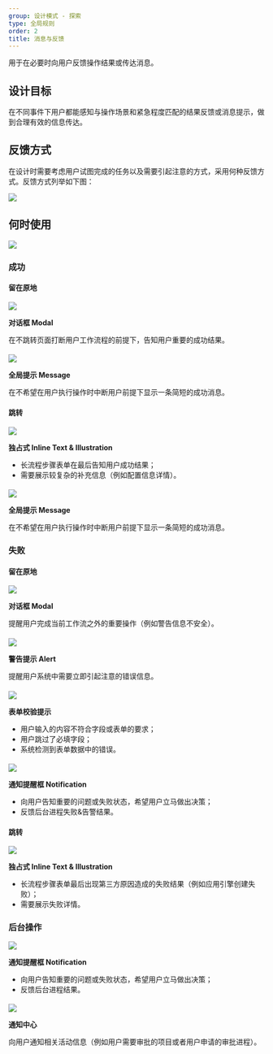 ```yaml
---
group: 设计模式 - 探索
type: 全局规则
order: 2
title: 消息与反馈
---
```


用于在必要时向用户反馈操作结果或传达消息。

## 设计目标

在不同事件下用户都能感知与操作场景和紧急程度匹配的结果反馈或消息提示，做到合理有效的信息传达。

## 反馈方式

在设计时需要考虑用户试图完成的任务以及需要引起注意的方式，采用何种反馈方式。反馈方式列举如下图：

<div>
  <img src="https://gw.alipayobjects.com/mdn/rms_08e378/afts/img/A*SKfjS7vyRP4AAAAAAAAAAABkARQnAQ">
</div>

## 何时使用

<div>
  <img src="https://gw.alipayobjects.com/mdn/rms_08e378/afts/img/A*vv37RaVAXhAAAAAAAAAAAABkARQnAQ">
</div>

### 成功

#### 留在原地

<ImagePreview>
<img class="preview-img no-padding" src="https://gw.alipayobjects.com/mdn/rms_08e378/afts/img/A*qQ8NTKMH-2IAAAAAAAAAAABkARQnAQ">
</ImagePreview>

**对话框 Modal**

在不跳转页面打断用户工作流程的前提下，告知用户重要的成功结果。

####

<ImagePreview>
<img class="preview-img no-padding" src="https://gw.alipayobjects.com/mdn/rms_08e378/afts/img/A*NPVGQr6f5-4AAAAAAAAAAABkARQnAQ">
</ImagePreview>

**全局提示 Message**

在不希望在用户执行操作时中断用户前提下显示一条简短的成功消息。

#### 跳转

<ImagePreview>
<img class="preview-img no-padding" src="https://gw.alipayobjects.com/mdn/rms_08e378/afts/img/A*0EdyRa7WeUAAAAAAAAAAAABkARQnAQ">
</ImagePreview>

**独占式 Inline Text & Illustration**

- 长流程步骤表单在最后告知用户成功结果；
- 需要展示较复杂的补充信息（例如配置信息详情）。

####

<ImagePreview>
<img class="preview-img no-padding" src="https://gw.alipayobjects.com/mdn/rms_08e378/afts/img/A*524fSKE97wYAAAAAAAAAAABkARQnAQ">
</ImagePreview>

**全局提示 Message**

在不希望在用户执行操作时中断用户前提下显示一条简短的成功消息。

### 失败

#### 留在原地

<ImagePreview>
<img class="preview-img no-padding" src="https://gw.alipayobjects.com/mdn/rms_08e378/afts/img/A*S03WS5uHqDsAAAAAAAAAAABkARQnAQ">
</ImagePreview>

**对话框 Modal**

提醒用户完成当前工作流之外的重要操作（例如警告信息不安全）。

####

<ImagePreview>
<img class="preview-img no-padding" src="https://gw.alipayobjects.com/mdn/rms_08e378/afts/img/A*4sHLQowCs6IAAAAAAAAAAABkARQnAQ">
</ImagePreview>

**警告提示 Alert**

提醒用户系统中需要立即引起注意的错误信息。

####

<ImagePreview>
<img class="preview-img no-padding" src="https://gw.alipayobjects.com/mdn/rms_08e378/afts/img/A*Qg51Sq2A_M4AAAAAAAAAAABkARQnAQ">
</ImagePreview>

**表单校验提示**

- 用户输入的内容不符合字段或表单的要求；
- 用户跳过了必填字段；
- 系统检测到表单数据中的错误。

####

<ImagePreview>
<img class="preview-img no-padding" src="https://gw.alipayobjects.com/mdn/rms_08e378/afts/img/A*QeWqTIWqrWEAAAAAAAAAAABkARQnAQ">
</ImagePreview>

**通知提醒框 Notification**

- 向用户告知重要的问题或失败状态，希望用户立马做出决策；
- 反馈后台进程失败&告警结果。

#### 跳转

<ImagePreview>
<img class="preview-img no-padding" src="https://gw.alipayobjects.com/mdn/rms_08e378/afts/img/A*7ES2TrY6UJgAAAAAAAAAAABkARQnAQ">
</ImagePreview>

**独占式 Inline Text & Illustration**

- 长流程步骤表单最后出现第三方原因造成的失败结果（例如应用引擎创建失败）；
- 需要展示失败详情。

### 后台操作

<ImagePreview>
<img class="preview-img no-padding" src="https://gw.alipayobjects.com/mdn/rms_08e378/afts/img/A*owL_SK1xmggAAAAAAAAAAABkARQnAQ">
</ImagePreview>

**通知提醒框 Notification**

- 向用户告知重要的问题或失败状态，希望用户立马做出决策；
- 反馈后台进程结果。

####

<ImagePreview>
<img class="preview-img no-padding" src="https://gw.alipayobjects.com/mdn/rms_08e378/afts/img/A*IGpqRbPGZxQAAAAAAAAAAABkARQnAQ">
</ImagePreview>

**通知中心**

向用户通知相关活动信息（例如用户需要审批的项目或者用户申请的审批进程）。
